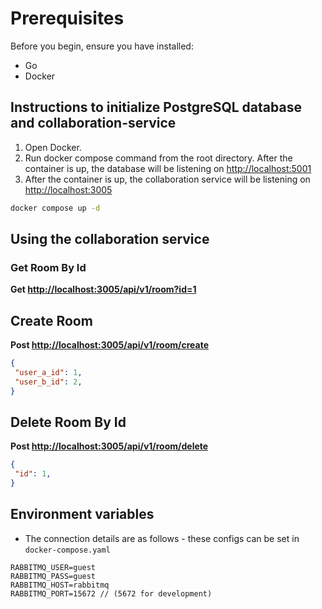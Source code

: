 # Prerequisites

Before you begin, ensure you have installed:

- Go
- Docker

## Instructions to initialize PostgreSQL database and collaboration-service

1. Open Docker.
2. Run docker compose command from the root directory. After the container is up, the database will be listening on [http://localhost:5001](http://localhost:5001)
3. After the container is up, the collaboration service will be listening on [http://localhost:3005](http://localhost:3005)

```bash
docker compose up -d
```

## Using the collaboration service

### Get Room By Id

**Get <http://localhost:3005/api/v1/room?id=1>**

## Create Room

**Post <http://localhost:3005/api/v1/room/create>**

```json
{
 "user_a_id": 1,
 "user_b_id": 2,
}
```

## Delete Room By Id

**Post <http://localhost:3005/api/v1/room/delete>**

```json
{
 "id": 1,
}
```

## Environment variables

- The connection details are as follows - these configs can be set in `docker-compose.yaml`

```env
RABBITMQ_USER=guest
RABBITMQ_PASS=guest
RABBITMQ_HOST=rabbitmq
RABBITMQ_PORT=15672 // (5672 for development)
```
